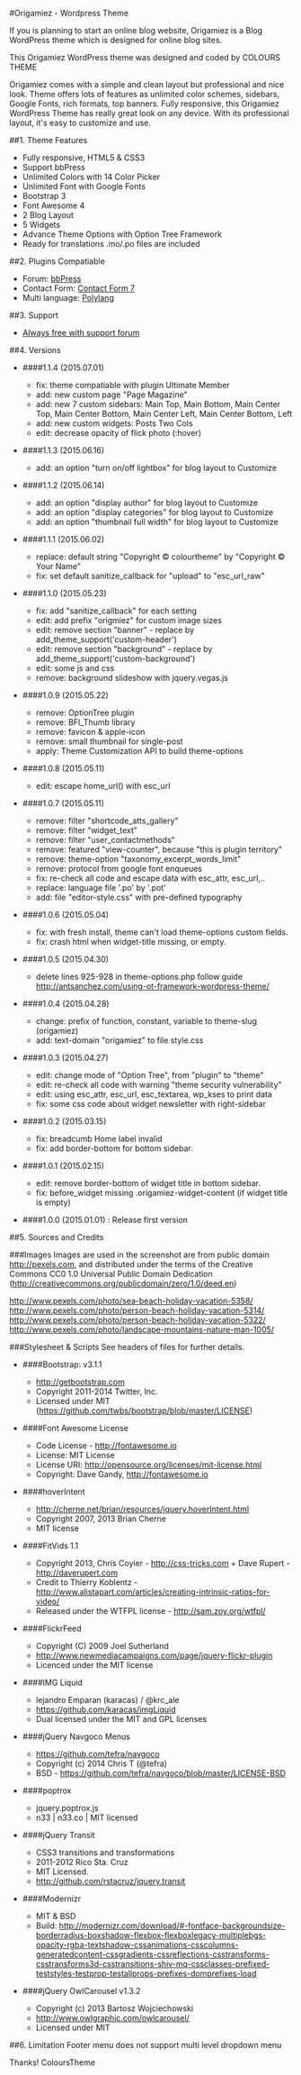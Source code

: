 #Origamiez - Wordpress Theme

If you is planning to start an online blog website, Origamiez is a Blog WordPress theme which is designed for online blog sites. 

This Origamiez WordPress theme was designed and coded by COLOURS THEME

Origamiez comes with a simple and clean layout but professional and nice look. Theme offers lots of features as unlimited color schemes, sidebars, Google Fonts, rich formats, top banners. Fully responsive, this Origamiez WordPress Theme has really great look on any device. With its professional layout, it's easy to customize and use.


##1. Theme Features

- Fully responsive, HTML5 & CSS3
- Support bbPress
- Unlimited Colors with 14 Color Picker
- Unlimited Font with Google Fonts
- Bootstrap 3
- Font Awesome 4
- 2 Blog Layout
- 5 Widgets
- Advance Theme Options with Option Tree Framework
- Ready for translations .mo/.po files are included

##2. Plugins Compatiable
- Forum: [bbPress](https://wordpress.org/plugins/bbpress/)
- Contact Form: [Contact Form 7](https://wordpress.org/plugins/contact-form-7/)
- Multi language: [Polylang](https://wordpress.org/plugins/polylang/)

##3. Support
- [Always free with support forum](http://colourstheme.com/forums/forum/wordpress/theme/origamiez/)


##4. Versions
- ####1.1.4 (2015.07.01)
    - fix: theme compatiable with plugin Ultimate Member
    - add: new custom page "Page Magazine"
    - add: new 7 custom sidebars: Main Top, Main Bottom, Main Center Top, Main Center Bottom, Main Center Left, Main Center Bottom, Left
    - add: new custom widgets: Posts Two Cols
    - edit: decrease opacity of flick photo (:hover)

- ####1.1.3 (2015.06.16)
    - add: an option "turn on/off lightbox" for blog layout to Customize

- ####1.1.2 (2015.06.14)
    - add: an option "display author" for blog layout to Customize
    - add: an option "display categories" for blog layout to Customize
    - add: an option "thumbnail full width" for blog layout to Customize
    
- ####1.1.1 (2015.06.02)
    - replace: default string "Copyright &copy; colourtheme" by "Copyright &copy; Your Name"
    - fix: set default sanitize_callback for "upload" to "esc_url_raw"

- ####1.1.0 (2015.05.23)
    - fix: add "sanitize_callback" for each setting
    - edit: add prefix "origmiez" for custom image sizes
    - edit: remove section "banner" - replace by add_theme_support('custom-header')
    - edit: remove section "background" - replace by add_theme_support('custom-background')
    - edit: some js and css
    - remove: background slideshow with jquery.vegas.js


- ####1.0.9 (2015.05.22)    
    - remove: OptionTree plugin
    - remove: BFI_Thumb library    
    - remove: favicon & apple-icon    
    - remove: small thumbnail for single-post    
    - apply: Theme Customization API to build theme-options    

- ####1.0.8 (2015.05.11)    
    - edit:  escape home_url() with esc_url
    
- ####1.0.7 (2015.05.11)
    - remove: filter "shortcode_atts_gallery"
    - remove: filter "widget_text"    
    - remove: filter "user_contactmethods"
    - remove: featured "view-counter", because "this is plugin territory"
    - remove: theme-option "taxonomy_excerpt_words_limit"
    - remove: protocol from google font enqueues    
    - fix: re-check all code and escape data with esc_attr, esc_url,..
    - replace: language file '.po' by '.pot'
    - add: file "editor-style.css" with pre-defined typography

- ####1.0.6 (2015.05.04)
    - fix: with fresh install, theme can't load theme-options custom fields.
    - fix: crash html when widget-title missing, or empty.

- ####1.0.5 (2015.04.30)
    - delete lines 925-928 in theme-options.php follow guide http://antsanchez.com/using-ot-framework-wordpress-theme/

- ####1.0.4 (2015.04.28)
    - change: prefix of function, constant, variable to theme-slug (origamiez)
    - add: text-domain "origamiez" to file style.css

- ####1.0.3 (2015.04.27)
    - edit: change mode of "Option Tree", from "plugin" to "theme"
    - edit: re-check all code with warning "theme security vulnerability"
    - edit: using esc_attr, esc_url, esc_textarea, wp_kses to print data
    - fix: some css code about widget newsletter with right-sidebar

- ####1.0.2 (2015.03.15)
    - fix: breadcumb Home label invalid
    - fix: add border-bottom for bottom sidebar.        

- ####1.0.1 (2015.02.15)
    - edit: remove border-bottom of widget title in bottom sidebar.
    - fix: before_widget missing .origamiez-widget-content (if widget title is empty)



- ####1.0.0 (2015.01.01) : Release first version


##5. Sources and Credits

###Images
Images are used in the screenshot are from public domain http://pexels.com, and distributed under the terms of the Creative Commons CC0 1.0 Universal Public Domain Dedication (http://creativecommons.org/publicdomain/zero/1.0/deed.en)

http://www.pexels.com/photo/sea-beach-holiday-vacation-5358/
http://www.pexels.com/photo/person-beach-holiday-vacation-5314/
http://www.pexels.com/photo/person-beach-holiday-vacation-5322/
http://www.pexels.com/photo/landscape-mountains-nature-man-1005/

###Stylesheet & Scripts
See headers of files for further details.

- ####Bootstrap: v3.1.1
    - http://getbootstrap.com
    - Copyright 2011-2014 Twitter, Inc.
    - Licensed under MIT (https://github.com/twbs/bootstrap/blob/master/LICENSE)

- ####Font Awesome License
    - Code License - http://fontawesome.io 
    - License: MIT License
    - License URI: http://opensource.org/licenses/mit-license.html
    - Copyright: Dave Gandy, http://fontawesome.io

- ####hoverIntent
    - http://cherne.net/brian/resources/jquery.hoverIntent.html
    - Copyright 2007, 2013 Brian Cherne
    - MIT license

- ####FitVids 1.1
    - Copyright 2013, Chris Coyier - http://css-tricks.com + Dave Rupert - http://daverupert.com
    - Credit to Thierry Koblentz - http://www.alistapart.com/articles/creating-intrinsic-ratios-for-video/
    - Released under the WTFPL license - http://sam.zoy.org/wtfpl/

- ####FlickrFeed
    - Copyright (C) 2009 Joel Sutherland
    - http://www.newmediacampaigns.com/page/jquery-flickr-plugin
    - Licenced under the MIT license

- ####IMG Liquid
    - lejandro Emparan (karacas) / @krc_ale
    - https://github.com/karacas/imgLiquid
    - Dual licensed under the MIT and GPL licenses

- ####jQuery Navgoco Menus
    - https://github.com/tefra/navgoco
    - Copyright (c) 2014 Chris T (@tefra)
    - BSD - https://github.com/tefra/navgoco/blob/master/LICENSE-BSD

- ####poptrox
    - jquery.poptrox.js
    - n33 | n33.co | MIT licensed

- ####jQuery Transit
    - CSS3 transitions and transformations
    - 2011-2012 Rico Sta. Cruz
    - MIT Licensed.
    - http://github.com/rstacruz/jquery.transit

- ####Modernizr
    - MIT & BSD
    - Build: http://modernizr.com/download/#-fontface-backgroundsize-borderradius-boxshadow-flexbox-flexboxlegacy-multiplebgs-opacity-rgba-textshadow-cssanimations-csscolumns-generatedcontent-cssgradients-cssreflections-csstransforms-csstransforms3d-csstransitions-shiv-mq-cssclasses-prefixed-teststyles-testprop-testallprops-prefixes-domprefixes-load

- ####jQuery OwlCarousel v1.3.2
    - Copyright (c) 2013 Bartosz Wojciechowski
    - http://www.owlgraphic.com/owlcarousel/
    - Licensed under MIT

##6. Limitation
Footer menu does not support multi level dropdown menu

Thanks!
ColoursTheme